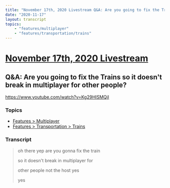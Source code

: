 ```yaml
---
title: "November 17th, 2020 Livestream Q&A: Are you going to fix the Trains so it doesn't break in multiplayer for other people?"
date: "2020-11-17"
layout: transcript
topics:
    - "features/multiplayer"
    - "features/transportation/trains"
---
```

# [November 17th, 2020 Livestream](../2020-11-17.md)
## Q&A: Are you going to fix the Trains so it doesn't break in multiplayer for other people?
https://www.youtube.com/watch?v=Kg29HlSMQjI

### Topics
* [Features > Multiplayer](../topics/features/multiplayer.md)
* [Features > Transportation > Trains](../topics/features/transportation/trains.md)

### Transcript

> oh there yep are you gonna fix the train
>
> so it doesn't break in multiplayer for
>
> other people not the host yes
>
> yes
